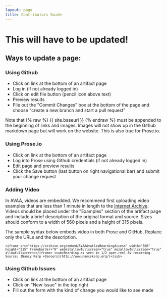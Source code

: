 ```yaml
---
layout: page
title: Contributors Guide
---
```


# This will have to be updated!

## Ways to update a page:


### Using Github

- Click on link at the bottom of an artifact page
- Log in (if not already logged in)
- Click on edit file button (pencil icon above text)
- Preview results
- File out the "Commit Changes" box at the bottom of the page and choose "create a new branch and start a pull request"

Note that {% raw %} {{ site.baseurl }} {% endraw %} must be appended to the beginning of links and images. Images will not show up in the Github markdown page but will work on the website. This is also true for Prose.io.

### Using Prose.io

- Click on link at the bottom of an artifact page
- Log into Prose using Github credentials (if not already logged in)
- Edit page and preview results
- Click the Save button (last button on right navigational bar) and submit your change request

### Adding Video

In AVAA, videos are embedded. We recommend first uploading video examples that are less than 1 minute in length to the [Internet Archive](https://archive.org/). Videos should be placed under the "Examples" section of the artifact page and include a brief description of the original format and source. Sizes should conform to a width of 560 pixels and a height of 315 pixels. 

The sample syntax below embeds video in both Prose and GitHub. Replace only the URLs and the description. 

<small>```<iframe src="https://archive.org/embed/AVAAAvatlasBeardingAccess" width="560" height="315" frameborder="0" webkitallowfullscreen="true" mozallowfullscreen="true" allowfullscreen></iframe>
<sub>Bearding as seen in 1/2 open-reel AV recording. Source: [Nancy Karp +Dancers](http://www.nancykarp.org/)</sub>```</small>

### Using Github Issues

- Click on link at the bottom of an artifact page
- Click on "New Issue" in the top right
- Fill out the form with the kind of change you would like to see made
